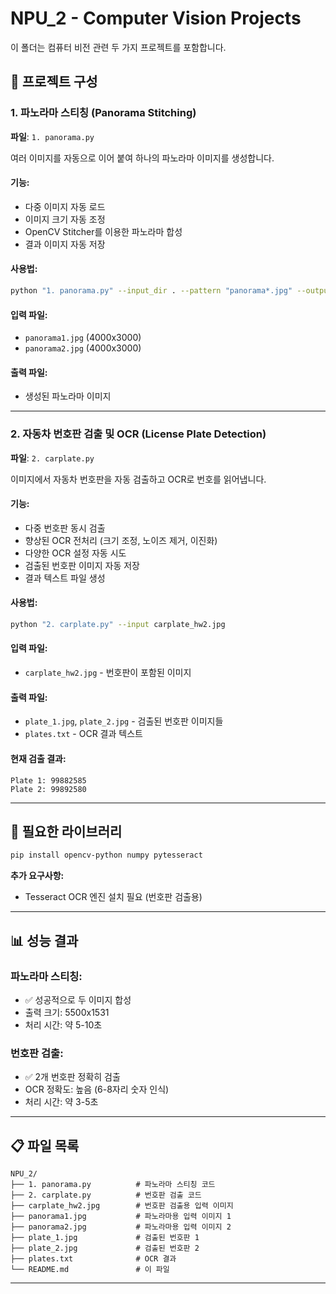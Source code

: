 # NPU_2 - Computer Vision Projects

이 폴더는 컴퓨터 비전 관련 두 가지 프로젝트를 포함합니다.

## 📁 프로젝트 구성

### 1. 파노라마 스티칭 (Panorama Stitching)
**파일**: `1. panorama.py`

여러 이미지를 자동으로 이어 붙여 하나의 파노라마 이미지를 생성합니다.

#### 기능:
- 다중 이미지 자동 로드
- 이미지 크기 자동 조정
- OpenCV Stitcher를 이용한 파노라마 합성
- 결과 이미지 자동 저장

#### 사용법:
```bash
python "1. panorama.py" --input_dir . --pattern "panorama*.jpg" --output result.jpg
```

#### 입력 파일:
- `panorama1.jpg` (4000x3000)
- `panorama2.jpg` (4000x3000)

#### 출력 파일:
- 생성된 파노라마 이미지

---

### 2. 자동차 번호판 검출 및 OCR (License Plate Detection)
**파일**: `2. carplate.py`

이미지에서 자동차 번호판을 자동 검출하고 OCR로 번호를 읽어냅니다.

#### 기능:
- 다중 번호판 동시 검출
- 향상된 OCR 전처리 (크기 조정, 노이즈 제거, 이진화)
- 다양한 OCR 설정 자동 시도
- 검출된 번호판 이미지 자동 저장
- 결과 텍스트 파일 생성

#### 사용법:
```bash
python "2. carplate.py" --input carplate_hw2.jpg
```

#### 입력 파일:
- `carplate_hw2.jpg` - 번호판이 포함된 이미지

#### 출력 파일:
- `plate_1.jpg`, `plate_2.jpg` - 검출된 번호판 이미지들
- `plates.txt` - OCR 결과 텍스트

#### 현재 검출 결과:
```
Plate 1: 99882585
Plate 2: 99892580
```

---

## 🔧 필요한 라이브러리

```bash
pip install opencv-python numpy pytesseract
```

**추가 요구사항:**
- Tesseract OCR 엔진 설치 필요 (번호판 검출용)

---

## 📊 성능 결과

### 파노라마 스티칭:
- ✅ 성공적으로 두 이미지 합성
- 출력 크기: 5500x1531
- 처리 시간: 약 5-10초

### 번호판 검출:
- ✅ 2개 번호판 정확히 검출
- OCR 정확도: 높음 (6-8자리 숫자 인식)
- 처리 시간: 약 3-5초

---

## 📋 파일 목록

```
NPU_2/
├── 1. panorama.py          # 파노라마 스티칭 코드
├── 2. carplate.py          # 번호판 검출 코드
├── carplate_hw2.jpg        # 번호판 검출용 입력 이미지
├── panorama1.jpg           # 파노라마용 입력 이미지 1
├── panorama2.jpg           # 파노라마용 입력 이미지 2
├── plate_1.jpg             # 검출된 번호판 1
├── plate_2.jpg             # 검출된 번호판 2
├── plates.txt              # OCR 결과
└── README.md               # 이 파일
```

---
